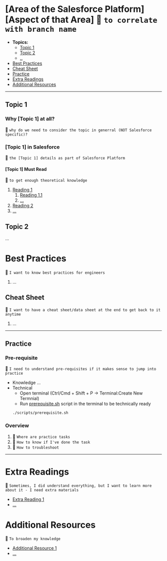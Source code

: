 # [Area of the Salesforce Platform] [Aspect of that Area] :notebook: `to correlate with branch name`

- **Topics:**
    - [Topic 1](#topic-1)
    - [Topic 2](#topic-2)
    - [..](...)
- [Best Practices](#best-practices)
- [Cheat Sheet](#cheat-sheet)
- [Practice](#practice)
- [Extra Readings](#extra-readings)
- [Additional Resources](#additional-resources)

---

## Topic 1

### **Why [Topic 1] at all?**

:notebook: `why do we need to consider the topic in generral (NOT Salesforce specific)?`

### **[Topic 1] in Salesforce**

:notebook: `the [Topic 1] details as part of Salesforce Platform`

#### **[Topic 1] Must Read**

:notebook: `to get enough theoretical knowledge`

1. [Reading 1](reading1)
   1. [Reading 1.1](reading1.1)
   1. [...](...)
1. [Reading 2](reading2)
1. [...](...)

## Topic 2

...

# Best Practices

:notebook: `I want to know best practices for engineers`

1. ...

## Cheat Sheet

:notebook: `I want to have a cheat sheet/data sheet at the end to get back to it anytime`

1. ...

---

## Practice

### Pre-requisite

:notebook: `I need to understand pre-requisites if it makes sense to jump into practice`

- Knowledge
  ...
- Technical
  - Open terminal (Ctrl/Cmd + Shift + P -> Terminal:Create New Termnial)
  - Run [prerequisite.sh](./scripts/prerequisite.sh) script in the terminal to be technically ready
  ```bash
  ./scripts/prerequisite.sh
  ```

### Overview

1. :notebook: `Where are practice tasks`
1. :notebook: `How to know if I've done the task`
1. :notebook: `How to troubleshoot`

---

# Extra Readings

:notebook: `Sometimes, I did understand everything, but I want to learn more about it - I need extra materials`

- [Extra Reading 1](extrareading1)
- [...](...)

# Additional Resources

:notebook: `To broaden my knowledge`

- [Additional Resource 1](addittionalresource1)
- [...](...)
